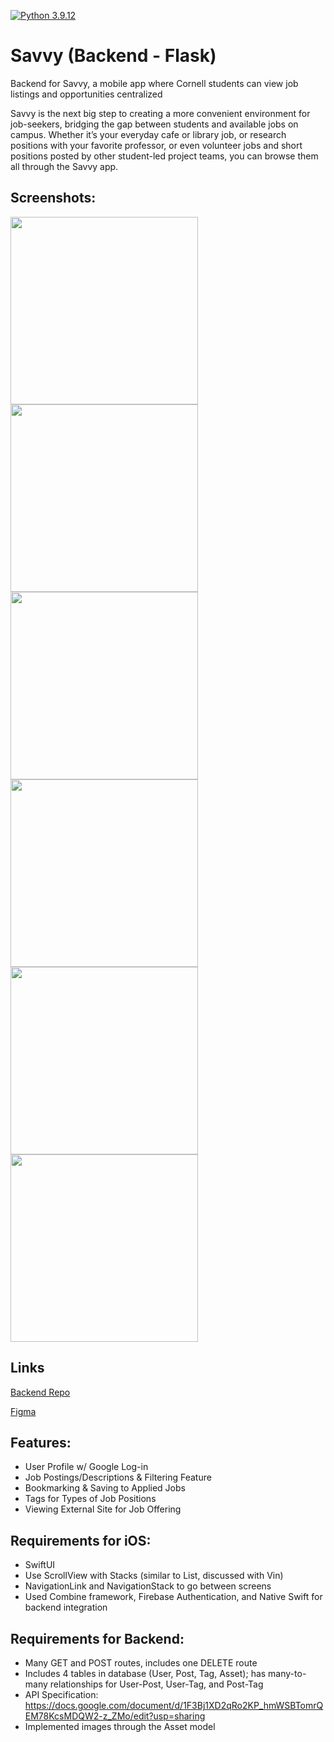 [![Python 3.9.12](https://img.shields.io/badge/python-3.9.12-blue.svg)](https://www.python.org/downloads/release/python-3912/)

# Savvy (Backend - Flask)
Backend for Savvy, a mobile app where Cornell students can view job listings and opportunities centralized

Savvy is the next big step to creating a more convenient environment for job-seekers, bridging the gap between students and available jobs on campus. Whether it’s your everyday cafe or library job, or research positions with your favorite professor, or even volunteer jobs and short positions posted by other student-led project teams, you can browse them all through the Savvy app.

## Screenshots:

<img src="https://user-images.githubusercontent.com/118781810/236640011-7039336b-4c1e-44cf-bce9-3db147e4fb95.jpeg" width=300px, height=auto> <img src="https://user-images.githubusercontent.com/118781810/236640019-19cb59b2-c23e-42c2-8a75-28da14c4e89e.jpeg" width=300px, height=auto> <img src="https://user-images.githubusercontent.com/118781810/236640023-f44c375f-55e6-4d40-a61a-9313f28d7ade.jpeg" width=300px, height=auto> <img src="https://user-images.githubusercontent.com/118781810/236640025-5b318e8d-4d77-4dd7-80ef-2a09997c0078.jpeg" width=300px, height=auto> <img src="https://user-images.githubusercontent.com/118781810/236640517-84df6b8b-dbce-430b-8698-adc6d9abc6c1.jpeg" width=300px, height=auto> <img src="https://user-images.githubusercontent.com/118781810/236640539-7f23af9c-19b6-483b-b434-73f7aa49ae7a.jpeg" width=300px, height=auto> 

## Links
[Backend Repo](https://github.com/vinnie4k/savvy-backend)

[Figma](https://www.figma.com/file/nALQRevFIF7znqAApD9gyd/Hack-Challenge-SP23?node-id=1%3A4&t=Dhkm1qgwtIAFmfF2-1)

## Features:
- User Profile w/ Google Log-in
- Job Postings/Descriptions & Filtering Feature
- Bookmarking & Saving to Applied Jobs
- Tags for Types of Job Positions
- Viewing External Site for Job Offering

## Requirements for iOS:
- SwiftUI
- Use ScrollView with Stacks (similar to List, discussed with Vin)
- NavigationLink and NavigationStack to go between screens
- Used Combine framework, Firebase Authentication, and Native Swift for backend integration

## Requirements for Backend:
- Many GET and POST routes, includes one DELETE route
- Includes 4 tables in database (User, Post, Tag, Asset); has many-to-many relationships for User-Post, User-Tag, and Post-Tag
- API Specification: https://docs.google.com/document/d/1F3Bj1XD2qRo2KP_hmWSBTomrQEM78KcsMDQW2-z_ZMo/edit?usp=sharing
- Implemented images through the Asset model
